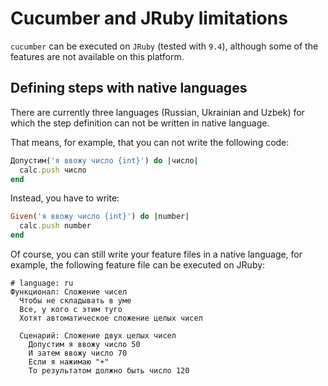 # Cucumber and JRuby limitations

`cucumber` can be executed on `JRuby` (tested with `9.4`), although some of the features
are not available on this platform.

## Defining steps with native languages

There are currently three languages (Russian, Ukrainian and Uzbek) for which the step definition
can not be written in native language.

That means, for example, that you can not write the following code:

```ruby
Допустим('я ввожу число {int}') do |число|
  calc.push число
end
```

Instead, you have to write:
```ruby
Given('я ввожу число {int}') do |number|
  calc.push number
end
```

Of course, you can still write your feature files in a native language, for example, the following
feature file can be executed on JRuby:

```gherkin
# language: ru
Функционал: Сложение чисел
  Чтобы не складывать в уме
  Все, у кого с этим туго
  Хотят автоматическое сложение целых чисел

  Сценарий: Сложение двух целых чисел
    Допустим я ввожу число 50
    И затем ввожу число 70
    Если я нажимаю "+"
    То результатом должно быть число 120
```

